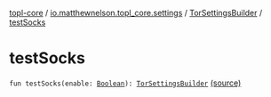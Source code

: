 [topl-core](../../index.md) / [io.matthewnelson.topl_core.settings](../index.md) / [TorSettingsBuilder](index.md) / [testSocks](./test-socks.md)

# testSocks

`fun testSocks(enable: `[`Boolean`](https://kotlinlang.org/api/latest/jvm/stdlib/kotlin/-boolean/index.html)`): `[`TorSettingsBuilder`](index.md) [(source)](https://github.com/05nelsonm/TorOnionProxyLibrary-Android/blob/master/topl-core/src/main/java/io/matthewnelson/topl_core/settings/TorSettingsBuilder.kt#L590)